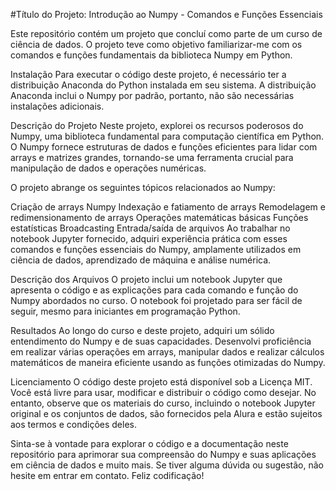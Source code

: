 #Título do Projeto: Introdução ao Numpy - Comandos e Funções Essenciais

Este repositório contém um projeto que concluí como parte de um curso de ciência de dados. O projeto teve como objetivo familiarizar-me com os comandos e funções fundamentais da biblioteca Numpy em Python.

Instalação
Para executar o código deste projeto, é necessário ter a distribuição Anaconda do Python instalada em seu sistema. A distribuição Anaconda inclui o Numpy por padrão, portanto, não são necessárias instalações adicionais.

Descrição do Projeto
Neste projeto, explorei os recursos poderosos do Numpy, uma biblioteca fundamental para computação científica em Python. O Numpy fornece estruturas de dados e funções eficientes para lidar com arrays e matrizes grandes, tornando-se uma ferramenta crucial para manipulação de dados e operações numéricas.

O projeto abrange os seguintes tópicos relacionados ao Numpy:

Criação de arrays Numpy
Indexação e fatiamento de arrays
Remodelagem e redimensionamento de arrays
Operações matemáticas básicas
Funções estatísticas
Broadcasting
Entrada/saída de arquivos
Ao trabalhar no notebook Jupyter fornecido, adquiri experiência prática com esses comandos e funções essenciais do Numpy, amplamente utilizados em ciência de dados, aprendizado de máquina e análise numérica.

Descrição dos Arquivos
O projeto inclui um notebook Jupyter que apresenta o código e as explicações para cada comando e função do Numpy abordados no curso. O notebook foi projetado para ser fácil de seguir, mesmo para iniciantes em programação Python.

Resultados
Ao longo do curso e deste projeto, adquiri um sólido entendimento do Numpy e de suas capacidades. Desenvolvi proficiência em realizar várias operações em arrays, manipular dados e realizar cálculos matemáticos de maneira eficiente usando as funções otimizadas do Numpy.

Licenciamento
O código deste projeto está disponível sob a Licença MIT. Você está livre para usar, modificar e distribuir o código como desejar. No entanto, observe que os materiais do curso, incluindo o notebook Jupyter original e os conjuntos de dados, são fornecidos pela Alura e estão sujeitos aos termos e condições deles.

Sinta-se à vontade para explorar o código e a documentação neste repositório para aprimorar sua compreensão do Numpy e suas aplicações em ciência de dados e muito mais. Se tiver alguma dúvida ou sugestão, não hesite em entrar em contato. Feliz codificação!
